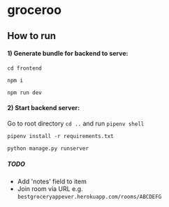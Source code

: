 # groceroo

## How to run
#### 1) Generate bundle for backend to serve:
`cd frontend`

`npm i`

`npm run dev`

#### 2) Start backend server:
Go to root directory `cd ..` and run 
`pipenv shell`

`pipenv install -r requirements.txt`

`python manage.py runserver`


##### TODO

- Add 'notes' field to item
- Join room via URL e.g. `bestgroceryappever.herokuapp.com/rooms/ABCDEFG`